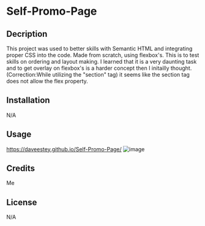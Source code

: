 # Self-Promo-Page


## Decription

This project was used to better skills with Semantic HTML and integrating proper CSS into the code. Made from scratch, using flexbox's. This is to test skills on ordering and layout making.
I learned that it is a very daunting task and to get overlay on flexbox's is a harder concept then I initailly thought. (Correction:While utilizing the "section" tag) it seems like the section tag does not allow the flex property.

## Installation

N/A

## Usage

https://daveestey.github.io/Self-Promo-Page/
![image](https://user-images.githubusercontent.com/114950818/199874493-357edff3-6700-485e-aacd-947f19673585.png)


## Credits

Me

## License

N/A
